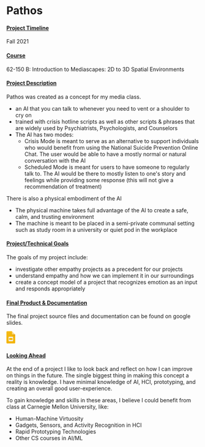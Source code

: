 # Pathos



#### <u>Project Timeline</u>
Fall 2021



#### <u>Course</u>
<a href='https://courses.ideate.cmu.edu/62-150/f2021/' target='_blank' style='text-decoration: none'>62-150 B: Introduction to Mediascapes: 2D to 3D Spatial Environments</a>



#### <u>Project Description</u>
Pathos was created as a concept for my media class.
- an AI that you can talk to whenever you need to vent or a shoulder to cry on
- trained with crisis hotline scripts as well as other scripts & phrases that are widely used by Psychiatrists, Psychologists, and Counselors
- The AI has two modes:
  - Crisis Mode is meant to serve as an alternative to support individuals who would benefit from using the National Suicide Prevention Online Chat. The user would be able to have a mostly normal or natural conversation with the AI
  - Scheduled Mode is meant for users to have someone to regularly talk to. The AI would be there to mostly listen to one's story and feelings while providing some response (this will not give a recommendation of treatment)

There is also a physical embodiment of the AI
- The physical machine takes full advantage of the AI to create a safe, calm, and trusting environment
- The machine is meant to be placed in a semi-private communal setting such as study room in a university or quiet pod in the workplace



#### <u>Project/Technical Goals</u>
The goals of my project include:
- investigate other empathy projects as a precedent for our projects
- understand empathy and how we can implement it in our surroundings
- create a concept model of a project that recognizes emotion as an input and responds appropriately



#### <u>Final Product & Documentation</u>
The final project source files and documentation can be found on google slides.
<div class='icon-container'>
        <a href='https://docs.google.com/presentation/d/1UXdN4dYcXEo8RLJLVD5dYQbdp2Q45KsAHC9ymi8eR3M/edit?usp=sharing' target='_blank' class='icon'><img src='/resources/icons/slides.png' width='auto' height='32' alt='link to Google Slides' style="border-radius:0px;"></a>
</div>



#### <u>Looking Ahead</u>
At the end of a project I like to look back and reflect on how I can improve on things in the future.
The single biggest thing in making this concept a reality is knowledge. I have minimal knowledge of AI, HCI, prototyping, and creating an overall good user-experience.

To gain knowledge and skills in these areas, I believe I could benefit from class at Carnegie Mellon University, like:
- Human-Machine Virtuosity
- Gadgets, Sensors, and Activity Recognition in HCI
- Rapid Prototyping Technologies
- Other CS courses in AI/ML


